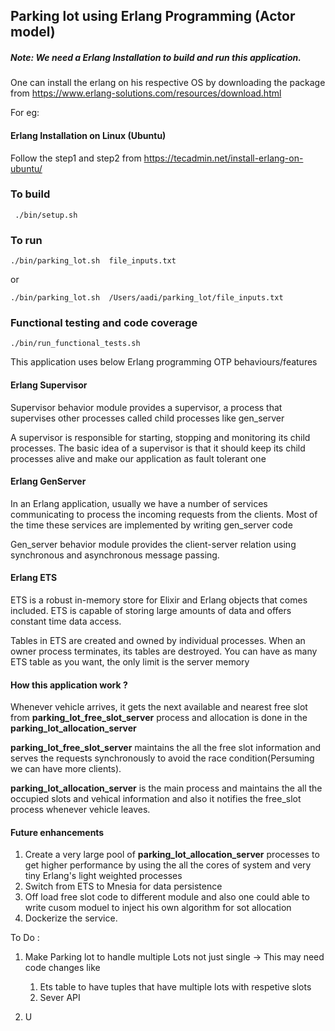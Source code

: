 ## Parking lot using Erlang Programming (Actor model)

##### Note:  We need a Erlang Installation to build and run this application.

One can install the erlang on his respective OS by downloading the package from https://www.erlang-solutions.com/resources/download.html

For eg: 

#### Erlang Installation on Linux (Ubuntu)

Follow the step1 and step2 from https://tecadmin.net/install-erlang-on-ubuntu/


### To build 

```
 ./bin/setup.sh
```

### To run 
```
./bin/parking_lot.sh  file_inputs.txt
```
or
 ```              
./bin/parking_lot.sh  /Users/aadi/parking_lot/file_inputs.txt
```


### Functional testing and code coverage 

``` 
./bin/run_functional_tests​.sh
``` 

This application uses below Erlang programming OTP behaviours/features 
#### Erlang Supervisor 
Supervisor behavior module provides a supervisor, a process that supervises other processes called child processes like gen_server

A supervisor is responsible for starting, stopping and monitoring its child processes. The basic idea of a supervisor is that it should keep its child processes alive and make our application as fault tolerant one 

#### Erlang GenServer
In an Erlang application, usually we have a number of services communicating to process the incoming requests from the clients. Most of the time these services are implemented by writing gen_server code

Gen_server behavior module provides the client-server relation using synchronous and asynchronous message passing.


 
#### Erlang ETS
ETS is a robust in-memory store for Elixir and Erlang objects that comes included. ETS is capable of storing large amounts of data and offers constant time data access.

Tables in ETS are created and owned by individual processes. When an owner process terminates, its tables are destroyed. You can have as many ETS table as you want, the only limit is the server memory


#### How this application work ?

Whenever vehicle arrives, it gets the next available and nearest free slot from **parking_lot_free_slot_server** process and allocation is done in the **parking_lot_allocation_server** 

**parking_lot_free_slot_server** maintains the all the free slot information and serves the requests synchronously to avoid the race condition(Persuming we can have more clients).

**parking_lot_allocation_server** is the main process and maintains the all the occupied slots and vehical information and also it notifies the free_slot process whenever vehicle leaves. 


#### Future enhancements 

1) Create a very large pool of **parking_lot_allocation_server** processes to get higher performance by using the all the cores of system and very tiny Erlang's light weighted  processes  
2) Switch from ETS to Mnesia for data persistence
3) Off load free slot code to different module and also one could able to write cusom moduel to inject his own algorithm for sot allocation  
4) Dockerize the service. 


To Do :

1) Make Parking lot to handle multiple Lots not just single
   -> This may need code changes like 
     1) Ets table to have tuples that have multiple lots with respetive slots 
     2) Sever API
     
2) U     

   


